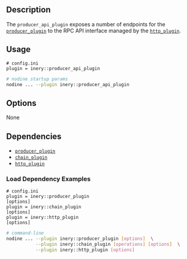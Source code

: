 ## Description

The `producer_api_plugin` exposes a number of endpoints for the [`producer_plugin`](../producer_plugin/index.md) to the RPC API interface managed by the [`http_plugin`](../http_plugin/index.md).

## Usage

```console
# config.ini
plugin = inery::producer_api_plugin
```
```sh
# nodine startup params
nodine ... --plugin inery::producer_api_plugin
```

## Options

None

## Dependencies

* [`producer_plugin`](../producer_plugin/index.md)
* [`chain_plugin`](../chain_plugin/index.md)
* [`http_plugin`](../http_plugin/index.md)

### Load Dependency Examples

```console
# config.ini
plugin = inery::producer_plugin
[options]
plugin = inery::chain_plugin
[options]
plugin = inery::http_plugin
[options]
```
```sh
# command-line
nodine ... --plugin inery::producer_plugin [options]  \
           --plugin inery::chain_plugin [operations] [options]  \
           --plugin inery::http_plugin [options]
```
